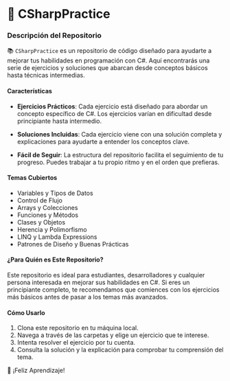 # 📌 CSharpPractice

### Descripción del Repositorio

📚 `CSharpPractice` es un repositorio de código diseñado para ayudarte a mejorar tus habilidades en programación con C#. Aquí encontrarás una serie de ejercicios y soluciones que abarcan desde conceptos básicos hasta técnicas intermedias.

#### Características

- **Ejercicios Prácticos**: Cada ejercicio está diseñado para abordar un concepto específico de C#. Los ejercicios varían en dificultad desde principiante hasta intermedio.
  
- **Soluciones Incluidas**: Cada ejercicio viene con una solución completa y explicaciones para ayudarte a entender los conceptos clave.
  
- **Fácil de Seguir**: La estructura del repositorio facilita el seguimiento de tu progreso. Puedes trabajar a tu propio ritmo y en el orden que prefieras.

#### Temas Cubiertos

- Variables y Tipos de Datos
- Control de Flujo
- Arrays y Colecciones
- Funciones y Métodos
- Clases y Objetos
- Herencia y Polimorfismo
- LINQ y Lambda Expressions
- Patrones de Diseño y Buenas Prácticas
  
#### ¿Para Quién es Este Repositorio?

Este repositorio es ideal para estudiantes, desarrolladores y cualquier persona interesada en mejorar sus habilidades en C#. Si eres un principiante completo, te recomendamos que comiences con los ejercicios más básicos antes de pasar a los temas más avanzados.

#### Cómo Usarlo

1. Clona este repositorio en tu máquina local.
2. Navega a través de las carpetas y elige un ejercicio que te interese.
3. Intenta resolver el ejercicio por tu cuenta.
4. Consulta la solución y la explicación para comprobar tu comprensión del tema.

🌟 ¡Feliz Aprendizaje!
